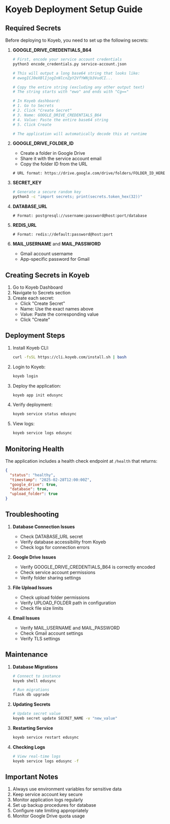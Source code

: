 # Koyeb Deployment Setup Guide

## Required Secrets

Before deploying to Koyeb, you need to set up the following secrets:

1. **GOOGLE_DRIVE_CREDENTIALS_B64**
   ```bash
   # First, encode your service account credentials
   python3 encode_credentials.py service-account.json
   
   # This will output a long base64 string that looks like:
   # ewogICJ0eXBlIjogInNlcnZpY2VfYWNjb3VudCI...
   
   # Copy the entire string (excluding any other output text)
   # The string starts with "ewo" and ends with "Cg=="
   
   # In Koyeb dashboard:
   # 1. Go to Secrets
   # 2. Click "Create Secret"
   # 3. Name: GOOGLE_DRIVE_CREDENTIALS_B64
   # 4. Value: Paste the entire base64 string
   # 5. Click Create
   
   # The application will automatically decode this at runtime
   ```

2. **GOOGLE_DRIVE_FOLDER_ID**
   - Create a folder in Google Drive
   - Share it with the service account email
   - Copy the folder ID from the URL
   ```
   # URL format: https://drive.google.com/drive/folders/FOLDER_ID_HERE
   ```

3. **SECRET_KEY**
   ```bash
   # Generate a secure random key
   python3 -c "import secrets; print(secrets.token_hex(32))"
   ```

4. **DATABASE_URL**
   ```
   # Format: postgresql://username:password@host:port/database
   ```

5. **REDIS_URL**
   ```
   # Format: redis://default:password@host:port
   ```

6. **MAIL_USERNAME** and **MAIL_PASSWORD**
   - Gmail account username
   - App-specific password for Gmail

## Creating Secrets in Koyeb

1. Go to Koyeb Dashboard
2. Navigate to Secrets section
3. Create each secret:
   - Click "Create Secret"
   - Name: Use the exact names above
   - Value: Paste the corresponding value
   - Click "Create"

## Deployment Steps

1. Install Koyeb CLI:
   ```bash
   curl -fsSL https://cli.koyeb.com/install.sh | bash
   ```

2. Login to Koyeb:
   ```bash
   koyeb login
   ```

3. Deploy the application:
   ```bash
   koyeb app init edusync
   ```

4. Verify deployment:
   ```bash
   koyeb service status edusync
   ```

5. View logs:
   ```bash
   koyeb service logs edusync
   ```

## Monitoring Health

The application includes a health check endpoint at `/health` that returns:
```json
{
  "status": "healthy",
  "timestamp": "2025-02-28T12:00:00Z",
  "google_drive": true,
  "database": true,
  "upload_folder": true
}
```

## Troubleshooting

1. **Database Connection Issues**
   - Check DATABASE_URL secret
   - Verify database accessibility from Koyeb
   - Check logs for connection errors

2. **Google Drive Issues**
   - Verify GOOGLE_DRIVE_CREDENTIALS_B64 is correctly encoded
   - Check service account permissions
   - Verify folder sharing settings

3. **File Upload Issues**
   - Check upload folder permissions
   - Verify UPLOAD_FOLDER path in configuration
   - Check file size limits

4. **Email Issues**
   - Verify MAIL_USERNAME and MAIL_PASSWORD
   - Check Gmail account settings
   - Verify TLS settings

## Maintenance

1. **Database Migrations**
   ```bash
   # Connect to instance
   koyeb shell edusync
   
   # Run migrations
   flask db upgrade
   ```

2. **Updating Secrets**
   ```bash
   # Update secret value
   koyeb secret update SECRET_NAME -v "new_value"
   ```

3. **Restarting Service**
   ```bash
   koyeb service restart edusync
   ```

4. **Checking Logs**
   ```bash
   # View real-time logs
   koyeb service logs edusync -f
   ```

## Important Notes

1. Always use environment variables for sensitive data
2. Keep service account key secure
3. Monitor application logs regularly
4. Set up backup procedures for database
5. Configure rate limiting appropriately
6. Monitor Google Drive quota usage
